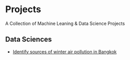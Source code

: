 # Projects
A Collection of Machine Leaning &amp; Data Science Projects

## Data Sciences
- [Identify sources of winter air pollution in Bangkok](https://github.com/worasom/aqi_thailand)
